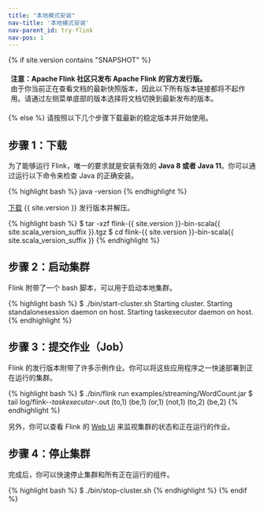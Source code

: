 ```yaml
---
title: "本地模式安装"
nav-title: '本地模式安装'
nav-parent_id: try-flink
nav-pos: 1
---
```

<!--
Licensed to the Apache Software Foundation (ASF) under one
or more contributor license agreements.  See the NOTICE file
distributed with this work for additional information
regarding copyright ownership.  The ASF licenses this file
to you under the Apache License, Version 2.0 (the
"License"); you may not use this file except in compliance
with the License.  You may obtain a copy of the License at

  http://www.apache.org/licenses/LICENSE-2.0

Unless required by applicable law or agreed to in writing,
software distributed under the License is distributed on an
"AS IS" BASIS, WITHOUT WARRANTIES OR CONDITIONS OF ANY
KIND, either express or implied.  See the License for the
specific language governing permissions and limitations
under the License.
-->
 
{% if site.version contains "SNAPSHOT" %}
<p style="border-radius: 5px; padding: 5px" class="bg-danger">
  <b>
  注意：Apache Flink 社区只发布 Apache Flink 的官方发行版。
  </b><br>
  由于你当前正在查看文档的最新快照版本，因此以下所有版本链接都将不起作用。请通过左侧菜单底部的版本选择将文档切换到最新发布的版本。
</p>
{% else %}
请按照以下几个步骤下载最新的稳定版本并开始使用。

<a name="step-1-download"></a>

## 步骤 1：下载

为了能够运行 Flink，唯一的要求就是安装有效的 __Java 8 或者 Java 11__。你可以通过运行以下命令来检查 Java 的正确安装。

{% highlight bash %}
java -version
{% endhighlight %}

[下载](https://flink.apache.org/downloads.html) {{ site.version }} 发行版本并解压。

{% highlight bash %}
$ tar -xzf flink-{{ site.version }}-bin-scala{{ site.scala_version_suffix }}.tgz
$ cd flink-{{ site.version }}-bin-scala{{ site.scala_version_suffix }}
{% endhighlight %}

<a name="step-2-start-a-cluster"></a>

## 步骤 2：启动集群

Flink 附带了一个 bash 脚本，可以用于启动本地集群。

{% highlight bash %}
$ ./bin/start-cluster.sh
Starting cluster.
Starting standalonesession daemon on host.
Starting taskexecutor daemon on host.
{% endhighlight %}

<a name="step-3-submit-a-job"></a>

## 步骤 3：提交作业（Job）

Flink 的发行版本附带了许多示例作业。你可以将这些应用程序之一快速部署到正在运行的集群。

{% highlight bash %}
$ ./bin/flink run examples/streaming/WordCount.jar
$ tail log/flink-*-taskexecutor-*.out
  (to,1)
  (be,1)
  (or,1)
  (not,1)
  (to,2)
  (be,2)
{% endhighlight %}

另外，你可以查看 Flink 的 [Web UI](http://localhost:8080) 来监视集群的状态和正在运行的作业。

<a name="step-4-stop-the-cluster"></a>

## 步骤 4：停止集群

完成后，你可以快速停止集群和所有正在运行的组件。

{% highlight bash %}
$ ./bin/stop-cluster.sh
{% endhighlight %}
{% endif %}
